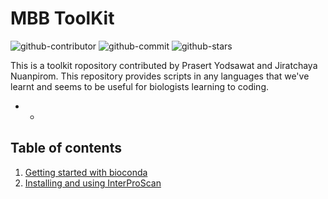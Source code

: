 # MBB ToolKit

![github-contributor](https://img.shields.io/github/contributors/prasert05/mbbtk) ![github-commit](https://img.shields.io/github/last-commit/prasert05/mbbtk) ![github-stars](https://img.shields.io/github/stars/prasert05/mbbtk?style=social)


This is a toolkit ropository contributed by Prasert Yodsawat and Jiratchaya Nuanpirom. This repository provides scripts in any languages that we've learnt and seems to be useful for biologists learning to coding.

* *

## Table of contents

1. [Getting started with bioconda](https://github.com/prasert05/mbbtk/blob/master/GettingStarted_bioconda.md)
2. [Installing and using InterProScan](https://github.com/prasert05/mbbtk/blob/master/install-and-use-interpro.md)

